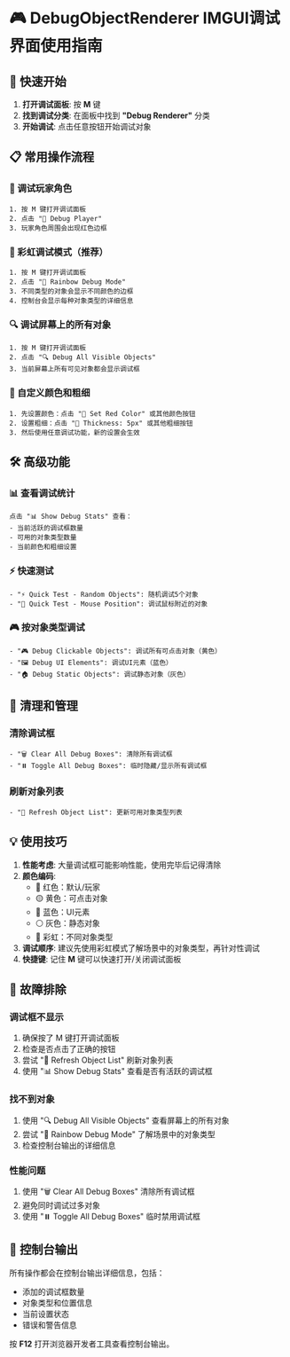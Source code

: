 # 🎮 DebugObjectRenderer IMGUI调试界面使用指南

## 🚀 快速开始

1. **打开调试面板**: 按 **M** 键
2. **找到调试分类**: 在面板中找到 **"Debug Renderer"** 分类
3. **开始调试**: 点击任意按钮开始调试对象

## 📋 常用操作流程

### 🎯 调试玩家角色
```
1. 按 M 键打开调试面板
2. 点击 "🎯 Debug Player"
3. 玩家角色周围会出现红色边框
```

### 🌈 彩虹调试模式（推荐）
```
1. 按 M 键打开调试面板
2. 点击 "🌈 Rainbow Debug Mode"
3. 不同类型的对象会显示不同颜色的边框
4. 控制台会显示每种对象类型的详细信息
```

### 🔍 调试屏幕上的所有对象
```
1. 按 M 键打开调试面板
2. 点击 "🔍 Debug All Visible Objects"
3. 当前屏幕上所有可见对象都会显示调试框
```

### 🎨 自定义颜色和粗细
```
1. 先设置颜色：点击 "🔴 Set Red Color" 或其他颜色按钮
2. 设置粗细：点击 "📏 Thickness: 5px" 或其他粗细按钮
3. 然后使用任意调试功能，新的设置会生效
```

## 🛠️ 高级功能

### 📊 查看调试统计
```
点击 "📊 Show Debug Stats" 查看：
- 当前活跃的调试框数量
- 可用的对象类型数量
- 当前颜色和粗细设置
```

### ⚡ 快速测试
```
- "⚡ Quick Test - Random Objects": 随机调试5个对象
- "🎯 Quick Test - Mouse Position": 调试鼠标附近的对象
```

### 🎮 按对象类型调试
```
- "🎮 Debug Clickable Objects": 调试所有可点击对象（黄色）
- "🖼️ Debug UI Elements": 调试UI元素（蓝色）
- "🏠 Debug Static Objects": 调试静态对象（灰色）
```

## 🧹 清理和管理

### 清除调试框
```
- "🗑️ Clear All Debug Boxes": 清除所有调试框
- "⏸️ Toggle All Debug Boxes": 临时隐藏/显示所有调试框
```

### 刷新对象列表
```
- "🔄 Refresh Object List": 更新可用对象类型列表
```

## 💡 使用技巧

1. **性能考虑**: 大量调试框可能影响性能，使用完毕后记得清除
2. **颜色编码**: 
   - 🔴 红色：默认/玩家
   - 🟡 黄色：可点击对象
   - 🔵 蓝色：UI元素
   - ⚪ 灰色：静态对象
   - 🌈 彩虹：不同对象类型
3. **调试顺序**: 建议先使用彩虹模式了解场景中的对象类型，再针对性调试
4. **快捷键**: 记住 **M** 键可以快速打开/关闭调试面板

## 🔧 故障排除

### 调试框不显示
1. 确保按了 M 键打开调试面板
2. 检查是否点击了正确的按钮
3. 尝试 "🔄 Refresh Object List" 刷新对象列表
4. 使用 "📊 Show Debug Stats" 查看是否有活跃的调试框

### 找不到对象
1. 使用 "🔍 Debug All Visible Objects" 查看屏幕上的所有对象
2. 尝试 "🌈 Rainbow Debug Mode" 了解场景中的对象类型
3. 检查控制台输出的详细信息

### 性能问题
1. 使用 "🗑️ Clear All Debug Boxes" 清除所有调试框
2. 避免同时调试过多对象
3. 使用 "⏸️ Toggle All Debug Boxes" 临时禁用调试框

## 📝 控制台输出

所有操作都会在控制台输出详细信息，包括：
- 添加的调试框数量
- 对象类型和位置信息
- 当前设置状态
- 错误和警告信息

按 **F12** 打开浏览器开发者工具查看控制台输出。 